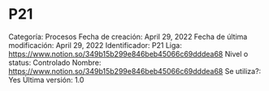 # P21

Categoría: Procesos
Fecha de creación: April 29, 2022
Fecha de última modificación: April 29, 2022
Identificador: P21
Liga: https://www.notion.so/349b15b299e846beb45066c69dddea68 
Nivel o status: Controlado
Nombre: https://www.notion.so/349b15b299e846beb45066c69dddea68 
Se utiliza?: Yes
Última versión: 1.0